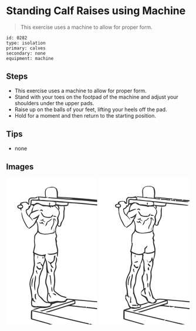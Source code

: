 # Standing Calf Raises using Machine
> This exercise uses a machine to allow for proper form.

``` 
id: 0282 
type: isolation 
primary: calves 
secondary: none 
equipment: machine 
``` 

## Steps

 - This exercise uses a machine to allow for proper form.
 - Stand with your toes on the footpad of the machine and adjust your shoulders under the upper pads.
 - Raise up on the balls of your feet, lifting your heels off the pad.
 - Hold for a moment and then return to the starting position.

## Tips

 - none

## Images

<svg width="248" height="400" viewBox="0 0 186 300" xmlns="http://www.w3.org/2000/svg">
  <g fill="#FFF">
    <path d="M0 0h186v45.34c-26.75-2.92-53.62-4.3-80.45-6.19.46-5.51.78-11.57-2.26-16.46-3.06-3.32-8.04-4.19-12.34-3.43-3.66.53-7.87 1.38-10.16 4.57-2.71 4.95-1.16 10.67-.83 15.98-4.69-.29-9.39-.59-14.08-.91-2.15-.22-4.05 1-5.96 1.79-4.27.59-9.71-1.42-12.96 2.26-2.83 2.56-1.02 6.73-1.3 9.97-1-1.06-1.98-2.11-2.96-3.18-4.66 0-9.46.01-13.76 2.06-.09 1.07-.19 2.13-.29 3.2-2.31.82-6.77 1.62-5.68 5.04.28 2.93 3.18 3.41 5.53 3.82.79 1.52 1.61 3.03 2.47 4.52.08-1.57.15-3.13.2-4.7 1.62-1.05 4.26-2.07 3.47-4.54-.01-2.67-2.68-3.88-4.38-5.46 3.29-1.5 6.94-3.2 10.64-2.32 1.94 1.35 3.55 3.11 5.31 4.67.99-2.94 1.17-6.04 1.2-9.12-.19-2 1.66-3.64 3.41-4.16 3.91-.35 7.89-.01 11.75-.91.74-1.04 1.55-2.02 2.45-2.92.4 1.92.86 3.82 1.33 5.73-2.83.39-5.68.62-8.52.31-2.55-.13-5.53-.61-7.57 1.32-.57 3.81-.49 7.7-1.26 11.49l-2.63.24c-.37 1.58-.64 3.2-1.23 4.72-1.59 1.18-3.47 1.93-4.99 3.21-.06 4.69 1.4 9.74 5.2 12.77 2.95 2.45 5.66 5.21 7.85 8.39.38.1 1.16.31 1.54.41-2.06-2.97-4.19-5.91-6.66-8.57.97-1.91 1.42-4.35 3.26-5.65 5.15-2.8 10.68-4.74 16.11-6.9-4.88-.67-9.54 1.29-13.79 3.45.22-3.75 1.49-7.29 2.65-10.83-3.05 2.82-4.37 6.77-4.57 10.84-2.28 2.37-4.11 5.14-4.95 8.36-2.96-2.93-4.96-6.83-4.98-11.05 1.61-1.18 3.62-1.79 5.05-3.19 1.91-2.54 3.32-5.41 4.81-8.2 1.93.49 3.22 1.86 4.01 3.66 2.4-3.22 6.05-6.03 10.32-5.16 3.39 1.43 6.58 3.33 10.1 4.46 5.39.14 11.63-.62 15.86 3.46-.21-.92-.64-2.74-.86-3.65 1.31.65 2.61 1.31 3.91 1.99.31-.35.95-1.03 1.26-1.38.8-.09 2.4-.27 3.2-.37 2.95 3.27 6.97 6.01 8.25 10.43 1.2 4.7-1.79 8.92-3.68 12.99.55 3.62 1.46 7.37.46 11-.69 2.99-2.69 5.42-3.66 8.3-.58 3.54.09 7.43-2.24 10.49-.24-3.16-.22-6.34-.4-9.51-.4 3.05-.52 6.12-.67 9.19-9.17 2.57-19.66 5.35-28.56.38-3.35-1.74-2.93-5.86-3.09-9.04.1-5.11-1.58-10-3.62-14.6 3.2-3.95 4.55-8.88 5.92-13.67-4.03 4.28-8.98 7.83-14.81 9.14 3.93 1.79 7.81-.17 10.92-2.61-2.04 3.62-4.44 7.02-6.15 10.81-2.23 5.12-7.54 7.66-11.59 11.1-2.15-1.88-4-4.11-5.13-6.76-1.9-4.34-4.76-8.2-6.3-12.7-1.63-4.53-2.52-9.27-3.73-13.92-.99 10.64 4.78 20.17 9.63 29.17 1.43 2.64 4.08 4.21 6.68 5.51 5.35-3.78 11.03-7.66 13.77-13.87 2.87 5.85 3.18 12.59 1.99 18.92-.48 2.48-2.23 4.32-3.94 6.04-2.27 2.21-2.04 5.61-2.24 8.51-.05 2.99-.69 6.01-.15 8.99.34 2.41 1.05 4.9.31 7.31-1.1 4.29-1.65 8.7-2.92 12.94.33.35.98 1.05 1.31 1.4-.07 2.68.14 5.35.56 8-1.15 6.32 1.4 12.81-.54 19.04-1.43 5.08-.34 10.59-2.6 15.49-3.45 7.89-6.62 16.52-5.02 25.27 1.57 7.43 2.69 14.95 3.39 22.51.33 5.79-2.17 12.05.73 17.49 4.31 4.44 11.28 2.13 16.72 1.84-5.29 1.72-10.69 3.15-15.78 5.4 4.66.35 9.11-1.13 13.44-2.64 4.4-1.71 9.13-.31 13.67-.97 2.97-.47 5.98-.95 8.78-2.11 2.45-.9 3.43-3.56 4.78-5.56 4.64-1.19 9.07-3.75 13.99-3.33 4.38.41 8.77.04 13.06-.85 1.56-1.73 2.93-3.75 4.95-4.96 3.78-.26 7.51.62 11.19 1.32-20.84 6.83-41.82 13.24-62.66 20.05-2.04.69-4.17.96-6.31 1.01 1.62.45 3.23.96 4.83 1.49 22.23-7.08 44.45-14.24 66.73-21.16-.05 1.02-.14 3.07-.19 4.1-20 5.92-39.71 12.79-59.74 18.63 3.04.25 6.16.5 9.07-.61 11.06-3.56 22.15-6.99 33.22-10.54 2.83-.94 5.83-1.55 8.83-1.17 10.82 1.19 21.62 2.48 32.46 3.46-.03-.58-.11-1.76-.14-2.35-4.43.31-8.81-.56-13.2-.93-5.65-.66-11.35-.94-16.91-2.19 2.75-1.12 5.67-1.76 8.42-2.87.03-2.35-.24-4.7-.32-7.04 14.92 1.21 29.84 2.59 44.76 3.88v12.19c-6.92-1.1-13.92-1.53-20.87-2.34-.63.61-1.26 1.22-1.88 1.84 7.6.62 15.21 1.36 22.75 2.52V300h-12.1l2.39-.56c-1.82-.43-3.65-.78-5.48-1.12l-.76 1.68H94.94c-13.67-4.8-27.86-8.02-41.74-12.18-.1-5.1-.01-10.21.08-15.32 17.48 4.24 35 8.3 52.52 12.4l-.61.03c21.59 4.68 42.98 10.28 64.57 14.95-.25-.6-.74-1.78-.98-2.38-1.91-.27-3.8-.63-5.68-1.04-33.98-8.06-67.99-15.98-101.96-24.05-3.05-.71-6.08-1.68-9.23-1.73-1.5 1.74-1.17 4.16-1.31 6.29.04 3.65-.33 7.33.13 10.96.13 1.61 2.21 1.57 3.31 2.18 11.48 3.3 23.08 6.22 34.49 9.76l-1.7.13H0V0m68.26 67.88c.95-.16 2.83-.47 3.77-.62.99.58 1.98 1.15 2.99 1.71.28-2.14-1.86-4.14-3.98-3.59-1.12.58-1.88 1.65-2.78 2.5m2.72 2.29c.29 3.78 2.66 6.96 4.99 9.78 5.05 2.27 11.04 3.15 16.37 1.35 2.51-.77 3.28-3.41 3.73-5.69-1.94.92-3.24 2.62-4.41 4.36-3.89.31-7.92.88-11.71-.43-4.89-.83-5.21-6.89-8.97-9.37m25.72 7.62l-.4 1.97c2.27.22 4.55.44 6.84.5-1.44-2.14-4.21-1.95-6.44-2.47m-.55 7.08c1.89 5.45-.11 11.53-3.34 16.05-1.52 1.91-.74 4.55-.82 6.78 1.36-1.54 1.38-3.62 2.01-5.47 3.16-5.48 5.85-12.18 3.44-18.46 1.99 2.12 3.16 5.11 5.93 6.4-.7-.91-1.43-1.8-2.2-2.65-.11-.56-.35-1.67-.47-2.22l-2.79-2.16c-.59.58-1.18 1.15-1.76 1.73m-26.01 1.67c-.02.32-.06.98-.09 1.3 1.44-.05 2.87-.1 4.3-.14 1.6 1.77 3.81 2.73 6.03 3.45-1.43-1.49-3.18-2.6-4.91-3.7.34-1.23.68-2.45 1.02-3.67-1.74 1.7-3.8 3.03-6.35 2.76m18.43 1.19c-1.6.89-3.58 1.29-4.84 2.66-1.59 2.97-2.75 6.15-4.25 9.16 3.4-1.59 4.64-5.16 5.12-8.62 4.05-1.06 6.86-4.11 9.5-7.16-2.29.61-4.23 1.99-5.53 3.96m-15.06 2.04c-.64.97-1.29 1.93-1.95 2.89-1.31-.53-2.63-1.05-3.95-1.54 1.09 2.46 3.12 3.57 5.75 2.5 1.59.78 3.18 1.56 4.79 2.29-1.71-1.92-3.42-3.86-4.64-6.14z"/>
    <path d="M82.59 23.53c2.33-3.31 6.86-2.89 10.42-3.17 3.3-.3 7.43.38 8.95 3.73 1.89 5.55 1.71 11.54 1.42 17.32-5.39-.21-10.77-.56-16.14-1.01-.7.54-1.39 1.08-2.09 1.62 5.69-.22 11.27.92 16.93 1.11 14.66 1.23 29.33 2.21 44.01 3.22 13.35.54 26.6 2.4 39.91 3.56v4.91c-16.35-1.13-32.59-3.6-48.97-4.22-17.18-1.22-34.33-3.05-51.54-3.83-5.62-.78-11.29-1.24-16.97-1.26-.46-1.66-.95-3.31-1.51-4.94 6.32-.11 13.26 2.63 19.14-.54-1.17-.02-3.52-.05-4.69-.07-.04-5.45-2.12-11.51 1.13-16.43z"/>
    <path d="M103.73 41.46c4.73-.72 9.52-.08 14.27.1 6.47.67 13.02.78 19.4 2.16-11.25-.26-22.43-1.92-33.67-2.26zM52.37 46.9c3.93-.41 7.85.42 11.78.3 6.33-.31 12.53 1.45 18.85 1.1 6.05.55 12.37.15 18.09 2.54-.09 1.3-.26 2.59-.52 3.87-2.78 2.84-7.01 2.14-10.6 2.17-.49-.69-.98-1.38-1.48-2.07l1.49-.3c-.21-.91-.61-2.74-.82-3.65-1.33.9-1.48 2.38-1.16 3.85-.23.76-.48 1.51-.74 2.26-6.36-1.21-13.37-.5-19.03-4.14-2.75-1.59-6.72-1.96-9.16.35-2.15 1.67-5.08.82-7.58 1.07.22-2.46.54-4.91.88-7.35zM102.29 49.85c7.84 1.32 15.8 1.05 23.7 1.64-.24 1.41-.51 2.82-.8 4.23-5.95.59-12.18 1.24-18-.54-1.59-.37-3.23-.45-4.86-.58-.01-1.58-.02-3.17-.04-4.75z"/>
    <path d="M127.66 51.88c19.48 1.31 38.95 2.82 58.34 5.08v195.68c-20.99-2.17-42.07-3.64-63.09-5.58-.66 1.23-1 2.88-2.39 3.58-4.33 2.9-9.73 1.64-14.55 1.28-5.6-.7-10.88 2.38-16.46 1.93-2.51-.1-4.39-2.44-4.28-4.88-.74-5.73 1.75-11.25 1.1-16.98-.05-5.56-2.17-10.75-3.95-15.92-1.29-7.52 2.87-14.62 2.47-22.15 1.27.82 2.54 1.65 3.84 2.45-1.46-3-3.3-5.94-3.63-9.32-.77-6.52-.78-13.27-3.49-19.37-.63-1.64-1.29-3.27-1.97-4.89.54-2.17 1.13-4.33 1.74-6.47-2.74.67-5.46 1.67-8.32 1.68-4.17.08-8.01-1.77-11.8-3.25-1.45-.73-3.22-1.24-4.14-2.67.3-5.83 3.86-11.5 1.96-17.34-1.07-4.67-.22-9.53.28-14.22.34-3.89 4.56-5.61 5.49-9.29 1.69 1.77 3.69 3.33 6.18 3.72 8.72 2.58 17.82.54 26.5-1.11.73-.7 2.18-2.11 2.9-2.82.38 2.84.52 5.75 1.86 8.35-.68 2.13-1.77 4.17-2.05 6.4.36 2.25.97 4.46 1.04 6.75.24 6.6 3.36 12.78 2.91 19.45-5.99 3.61-13.07 3.71-19.85 3.51 1.46.87 2.87 2.12 4.67 2.11 5.1.09 10.36-.71 14.92-3.11-.2 2.67-.25 5.49 1.15 7.88.93-4.98 1.48-10.08 1.17-15.15-.81-4.58-2.07-9.07-2.99-13.63 1.4-2.76.01-5.65-.64-8.38.7-2.84 2.59-5.96.83-8.79-3.03-5.89-1.8-13.25 1.37-18.83.62.68 1.85 2.03 2.47 2.7 1.46-.25 3.05-.1 4.39-.81 1.3-1.99 1.31-4.51 2.24-6.67 1.63-3.93 4.33-7.48 4.94-11.79.71-5.29-.34-10.72 1.02-15.95.73-2.24-.23-4.45-.8-6.6 2.56-.41 5.6.04 7.72-1.71.51-1.58.63-3.25.9-4.87m-29.67 108c-.76 3.18-.01 6.69-1.55 9.67-1.28 2.46-4.14 3.13-6.5 4.1-1.6-1.31-3.19-2.65-4.95-3.75 1.1 3.56 5.43 5 6.04 8.73.32 3.05 2.49 6.03 5.84 5.96-1.45-2.67-3.41-5-5.14-7.49l.48-1.24c3.49-2.65 7.94-5.79 7.15-10.82.79-1.87 1.31-3.84 1.59-5.85-.74.18-2.22.52-2.96.69m3.75 2.04c.52 3.69.46 7.51-.73 11.08-1.62 3.92 1.01 8.15-.63 12.05-1.04 2.97-2.63 5.75-3.19 8.88-.76 3.7.87 7.32.76 11.04-.07 5.65.45 11.4-.91 16.94-.69 3.7-1.32 8.5 1.85 11.27 4.82 4.19 9.79 8.59 16.01 10.5 2.27.55 4.52 1.18 6.71 2.02.62-.37 1.85-1.1 2.46-1.47-2.61-.82-5.29-1.44-7.94-2.13-5.93-1.84-10.62-6.1-15.45-9.8-2.59-1.79-2.44-5.51-1.81-8.26 1.58-7.59 2.02-15.47.74-23.15-.32-2.59-1.05-5.3-.24-7.86 1.17-3.35 2.98-6.48 3.62-10 .09-2.91-1.6-5.84-.49-8.73 1.34-3.97 3.12-9.25-.76-12.38m-9.84 30.59c.76-.1 1.52-.22 2.28-.35-.53-2.25-1.08-4.49-1.7-6.71-2.06 1.98-1.25 4.63-.58 7.06m-3.31 6.82c1.83 6.91 1.78 14.09 3.21 21.05 1.66-6.98-.4-14-1.25-20.93l-1.96-.12m4.18 22.5c.14 3.81-1.38 8.85 1.93 11.67-.05-3.94-.11-8.07-1.93-11.67m-6.3 13.71c.45 4.07 2.63 7.59 5.4 10.5.13-2.8-1.69-4.96-3.33-7.02 0-1.23-.01-2.46-.01-3.69-.52.05-1.55.15-2.06.21m8.51.86c2.31 1.78 4.65 3.87 7.77 3.85-1.33-3.04-4.69-4.14-7.77-3.85zM24.78 58.19c2.83-1.18 7.94-2.52 8.47 1.84-.49.3-1.48.89-1.97 1.19-1.75.13-3.48.4-5.23.4-.62-1.05-1.05-2.2-1.27-3.43zM100.37 57.73c1.67-.36 3.64-.65 4.97.69 1.5 1.83 1.26 4.52 1.97 6.66-2.39-2.37-4.78-4.76-6.94-7.35z"/>
    <path d="M107.73 57.77c3.29.59 6.64.75 9.98.53.85 3.58.2 7.15-.66 10.66.09 5.33.35 10.79-1.2 15.97-.91 2.77-2.88 5-4.24 7.54-.8 1.79-.86 3.8-1.38 5.68-1.47 1.22-2.92-.6-4.34-.99 1.95-4.57 2.32-9.57.56-14.27.71-3.39 2.62-6.44 3.21-9.87.22-2.49-.94-4.76-1.88-6.97 2.18-2.33.66-5.65-.05-8.28zM58.58 156.06c5.9 2.88 12.35 4.86 18.99 4.11.39 2.27 1.12 4.49 1.37 6.79-.86 4.25-3.12 8.03-4.23 12.21-1.29-1.95-2.84-3.76-4.97-4.8.9 2.62 2.27 5.07 4.24 7.05.77 4.73-2.84 8.32-4.01 12.62-.69 2.47-1.65 4.86-2.42 7.32-1.46 5.45.07 11.2-1.32 16.67-1.08 4.91-3.77 9.65-2.9 14.83.2 4.11 2.11 7.94 4.89 10.92 3.39 3.6 6.65 7.36 10.55 10.43 3.26 2.67 7.83 1.24 11.55 2.72.11 1.3.23 2.61.36 3.92-9.32 5.08-19.81.47-29.67 1.95-2.55-.45-5.51-.52-7.55-2.26-1.03-3.16-.35-6.53-.3-9.77 2.15 1.48 4.29 3.02 6.68 4.1-.59-1.88-1.91-3.29-3.5-4.39-.4-1.86-.04-4.52-2.78-4.41-.29-6.44-.67-12.92-2.21-19.2-.81-3.84-2.11-7.72-1.53-11.7.35-6.27 2.89-12.08 5.48-17.7 2.21-4.88 1.26-10.41 2.93-15.43 1.64-6.04-.37-12.22-.37-18.31.34-2.55.59-5.1.72-7.67m5.89 3.37c-.53 1.94-.57 3.96-.07 5.91.79-1.91 1.15-4.04.07-5.91m11.03 2.75c-1.33.23-1.82 2.84-.25 3.06 1.4-.16 1.84-2.88.25-3.06m-13.08 13.51c2.89.1 5.73-.5 8.33-1.76-.26-.35-.77-1.05-1.02-1.4-2.47.95-5.28 1.34-7.31 3.16m-.01 4.11c-1.21 3.69 1.96 7.24 5.44 8.01 2.03 1.09 3.72-1.41 4.22-3.03-1.95.07-4.07.95-5.94-.01-1.21-1.68-2.14-3.58-3.72-4.97m-1.55 11.04c.49 2.46 1.78 4.83 3.99 6.14-.52-1.17-1.08-2.33-1.64-3.47-.17-1.38-.23-2.78-.6-4.12-.93.02-1.51.51-1.75 1.45m-2.54 19.01c-1.76 6.56-1.62 13.5.38 19.99.17-.01.51-.02.67-.03.34-6.54-1.04-13.23.93-19.63 1.02-3.49.83-7.17.11-10.7-2.17 3.02-.96 6.99-2.09 10.37m-5.75 12.87h.89c-.82-6.57 1.48-12.8 2.15-19.23-3.75 5.61-4.66 12.73-3.04 19.23m5.76 17.34c.1 3.26-.24 7.42 3.23 9.16-.63-4.07-1.83-8.24-.1-12.21-1.45.47-3.21 1.23-3.13 3.05z"/>
    <path d="M75.89 184.1c.21-5.4 3.22-10.04 4.68-15.11.96 4.98 1.82 10.01 1.36 15.1-.51 4.35 1.43 8.55.81 12.9-.71 7.04-4.63 14.1-2.02 21.19 2.87 6.88 4.67 14.45 3.09 21.89-.53 4.72-2.05 10.53 1.95 14.2-5.66.15-9.25-4.56-12.3-8.61-2.59-2.03-5.39-3.97-7.03-6.92-1.13-4.5-1.94-9.34-.15-13.79 2.45-6.36 2.41-13.22 2.72-19.93-.08-3.22 1.77-5.98 2.58-9 .99-4.14 3.94-7.6 4.31-11.92z"/>
  </g>
  <g fill="#333">
    <path d="M90.95 19.26c4.3-.76 9.28.11 12.34 3.43 3.04 4.89 2.72 10.95 2.26 16.46 26.83 1.89 53.7 3.27 80.45 6.19v4.57c-13.31-1.16-26.56-3.02-39.91-3.56-14.68-1.01-29.35-1.99-44.01-3.22-5.66-.19-11.24-1.33-16.93-1.11.7-.54 1.39-1.08 2.09-1.62 5.37.45 10.75.8 16.14 1.01.29-5.78.47-11.77-1.42-17.32-1.52-3.35-5.65-4.03-8.95-3.73-3.56.28-8.09-.14-10.42 3.17-3.25 4.92-1.17 10.98-1.13 16.43 1.17.02 3.52.05 4.69.07-5.88 3.17-12.82.43-19.14.54.56 1.63 1.05 3.28 1.51 4.94 5.68.02 11.35.48 16.97 1.26 17.21.78 34.36 2.61 51.54 3.83 16.38.62 32.62 3.09 48.97 4.22v2.14c-19.39-2.26-38.86-3.77-58.34-5.08-.27 1.62-.39 3.29-.9 4.87-2.12 1.75-5.16 1.3-7.72 1.71.57 2.15 1.53 4.36.8 6.6-1.36 5.23-.31 10.66-1.02 15.95-.61 4.31-3.31 7.86-4.94 11.79-.93 2.16-.94 4.68-2.24 6.67-1.34.71-2.93.56-4.39.81-.62-.67-1.85-2.02-2.47-2.7-3.17 5.58-4.4 12.94-1.37 18.83 1.76 2.83-.13 5.95-.83 8.79.65 2.73 2.04 5.62.64 8.38.92 4.56 2.18 9.05 2.99 13.63.31 5.07-.24 10.17-1.17 15.15-1.4-2.39-1.35-5.21-1.15-7.88-4.56 2.4-9.82 3.2-14.92 3.11-1.8.01-3.21-1.24-4.67-2.11 6.78.2 13.86.1 19.85-3.51.45-6.67-2.67-12.85-2.91-19.45-.07-2.29-.68-4.5-1.04-6.75.28-2.23 1.37-4.27 2.05-6.4-1.34-2.6-1.48-5.51-1.86-8.35-.72.71-2.17 2.12-2.9 2.82-8.68 1.65-17.78 3.69-26.5 1.11-2.49-.39-4.49-1.95-6.18-3.72-.93 3.68-5.15 5.4-5.49 9.29-.5 4.69-1.35 9.55-.28 14.22 1.9 5.84-1.66 11.51-1.96 17.34.92 1.43 2.69 1.94 4.14 2.67 3.79 1.48 7.63 3.33 11.8 3.25 2.86-.01 5.58-1.01 8.32-1.68-.61 2.14-1.2 4.3-1.74 6.47.68 1.62 1.34 3.25 1.97 4.89 2.71 6.1 2.72 12.85 3.49 19.37.33 3.38 2.17 6.32 3.63 9.32-1.3-.8-2.57-1.63-3.84-2.45.4 7.53-3.76 14.63-2.47 22.15 1.78 5.17 3.9 10.36 3.95 15.92.65 5.73-1.84 11.25-1.1 16.98-.11 2.44 1.77 4.78 4.28 4.88 5.58.45 10.86-2.63 16.46-1.93 4.82.36 10.22 1.62 14.55-1.28 1.39-.7 1.73-2.35 2.39-3.58 21.02 1.94 42.1 3.41 63.09 5.58v1.78c-14.92-1.29-29.84-2.67-44.76-3.88.08 2.34.35 4.69.32 7.04-2.75 1.11-5.67 1.75-8.42 2.87 5.56 1.25 11.26 1.53 16.91 2.19 4.39.37 8.77 1.24 13.2.93.03.59.11 1.77.14 2.35-10.84-.98-21.64-2.27-32.46-3.46-3-.38-6 .23-8.83 1.17-11.07 3.55-22.16 6.98-33.22 10.54-2.91 1.11-6.03.86-9.07.61 20.03-5.84 39.74-12.71 59.74-18.63.05-1.03.14-3.08.19-4.1-22.28 6.92-44.5 14.08-66.73 21.16-1.6-.53-3.21-1.04-4.83-1.49 2.14-.05 4.27-.32 6.31-1.01 20.84-6.81 41.82-13.22 62.66-20.05-3.68-.7-7.41-1.58-11.19-1.32-2.02 1.21-3.39 3.23-4.95 4.96-4.29.89-8.68 1.26-13.06.85-4.92-.42-9.35 2.14-13.99 3.33-1.35 2-2.33 4.66-4.78 5.56-2.8 1.16-5.81 1.64-8.78 2.11-4.54.66-9.27-.74-13.67.97-4.33 1.51-8.78 2.99-13.44 2.64 5.09-2.25 10.49-3.68 15.78-5.4-5.44.29-12.41 2.6-16.72-1.84-2.9-5.44-.4-11.7-.73-17.49-.7-7.56-1.82-15.08-3.39-22.51-1.6-8.75 1.57-17.38 5.02-25.27 2.26-4.9 1.17-10.41 2.6-15.49 1.94-6.23-.61-12.72.54-19.04-.42-2.65-.63-5.32-.56-8-.33-.35-.98-1.05-1.31-1.4 1.27-4.24 1.82-8.65 2.92-12.94.74-2.41.03-4.9-.31-7.31-.54-2.98.1-6 .15-8.99.2-2.9-.03-6.3 2.24-8.51 1.71-1.72 3.46-3.56 3.94-6.04 1.19-6.33.88-13.07-1.99-18.92-2.74 6.21-8.42 10.09-13.77 13.87-2.6-1.3-5.25-2.87-6.68-5.51-4.85-9-10.62-18.53-9.63-29.17 1.21 4.65 2.1 9.39 3.73 13.92 1.54 4.5 4.4 8.36 6.3 12.7 1.13 2.65 2.98 4.88 5.13 6.76 4.05-3.44 9.36-5.98 11.59-11.1 1.71-3.79 4.11-7.19 6.15-10.81-3.11 2.44-6.99 4.4-10.92 2.61 5.83-1.31 10.78-4.86 14.81-9.14-1.37 4.79-2.72 9.72-5.92 13.67 2.04 4.6 3.72 9.49 3.62 14.6.16 3.18-.26 7.3 3.09 9.04 8.9 4.97 19.39 2.19 28.56-.38.15-3.07.27-6.14.67-9.19.18 3.17.16 6.35.4 9.51 2.33-3.06 1.66-6.95 2.24-10.49.97-2.88 2.97-5.31 3.66-8.3 1-3.63.09-7.38-.46-11 1.89-4.07 4.88-8.29 3.68-12.99-1.28-4.42-5.3-7.16-8.25-10.43-.8.1-2.4.28-3.2.37-.31.35-.95 1.03-1.26 1.38-1.3-.68-2.6-1.34-3.91-1.99.22.91.65 2.73.86 3.65-4.23-4.08-10.47-3.32-15.86-3.46-3.52-1.13-6.71-3.03-10.1-4.46-4.27-.87-7.92 1.94-10.32 5.16-.79-1.8-2.08-3.17-4.01-3.66-1.49 2.79-2.9 5.66-4.81 8.2-1.43 1.4-3.44 2.01-5.05 3.19.02 4.22 2.02 8.12 4.98 11.05.84-3.22 2.67-5.99 4.95-8.36.2-4.07 1.52-8.02 4.57-10.84-1.16 3.54-2.43 7.08-2.65 10.83 4.25-2.16 8.91-4.12 13.79-3.45-5.43 2.16-10.96 4.1-16.11 6.9-1.84 1.3-2.29 3.74-3.26 5.65 2.47 2.66 4.6 5.6 6.66 8.57-.38-.1-1.16-.31-1.54-.41-2.19-3.18-4.9-5.94-7.85-8.39-3.8-3.03-5.26-8.08-5.2-12.77 1.52-1.28 3.4-2.03 4.99-3.21.59-1.52.86-3.14 1.23-4.72l2.63-.24c.77-3.79.69-7.68 1.26-11.49 2.04-1.93 5.02-1.45 7.57-1.32 2.84.31 5.69.08 8.52-.31-.47-1.91-.93-3.81-1.33-5.73-.9.9-1.71 1.88-2.45 2.92-3.86.9-7.84.56-11.75.91-1.75.52-3.6 2.16-3.41 4.16-.03 3.08-.21 6.18-1.2 9.12-1.76-1.56-3.37-3.32-5.31-4.67-3.7-.88-7.35.82-10.64 2.32 1.7 1.58 4.37 2.79 4.38 5.46.79 2.47-1.85 3.49-3.47 4.54-.05 1.57-.12 3.13-.2 4.7-.86-1.49-1.68-3-2.47-4.52-2.35-.41-5.25-.89-5.53-3.82-1.09-3.42 3.37-4.22 5.68-5.04.1-1.07.2-2.13.29-3.2 4.3-2.05 9.1-2.06 13.76-2.06.98 1.07 1.96 2.12 2.96 3.18.28-3.24-1.53-7.41 1.3-9.97 3.25-3.68 8.69-1.67 12.96-2.26 1.91-.79 3.81-2.01 5.96-1.79 4.69.32 9.39.62 14.08.91-.33-5.31-1.88-11.03.83-15.98 2.29-3.19 6.5-4.04 10.16-4.57m12.78 22.2c11.24.34 22.42 2 33.67 2.26-6.38-1.38-12.93-1.49-19.4-2.16-4.75-.18-9.54-.82-14.27-.1M52.37 46.9c-.34 2.44-.66 4.89-.88 7.35 2.5-.25 5.43.6 7.58-1.07 2.44-2.31 6.41-1.94 9.16-.35 5.66 3.64 12.67 2.93 19.03 4.14.26-.75.51-1.5.74-2.26-.32-1.47-.17-2.95 1.16-3.85.21.91.61 2.74.82 3.65l-1.49.3c.5.69.99 1.38 1.48 2.07 3.59-.03 7.82.67 10.6-2.17.26-1.28.43-2.57.52-3.87-5.72-2.39-12.04-1.99-18.09-2.54-6.32.35-12.52-1.41-18.85-1.1-3.93.12-7.85-.71-11.78-.3m49.92 2.95c.02 1.58.03 3.17.04 4.75 1.63.13 3.27.21 4.86.58 5.82 1.78 12.05 1.13 18 .54.29-1.41.56-2.82.8-4.23-7.9-.59-15.86-.32-23.7-1.64m-77.51 8.34c.22 1.23.65 2.38 1.27 3.43 1.75 0 3.48-.27 5.23-.4.49-.3 1.48-.89 1.97-1.19-.53-4.36-5.64-3.02-8.47-1.84m75.59-.46c2.16 2.59 4.55 4.98 6.94 7.35-.71-2.14-.47-4.83-1.97-6.66-1.33-1.34-3.3-1.05-4.97-.69m7.36.04c.71 2.63 2.23 5.95.05 8.28.94 2.21 2.1 4.48 1.88 6.97-.59 3.43-2.5 6.48-3.21 9.87 1.76 4.7 1.39 9.7-.56 14.27 1.42.39 2.87 2.21 4.34.99.52-1.88.58-3.89 1.38-5.68 1.36-2.54 3.33-4.77 4.24-7.54 1.55-5.18 1.29-10.64 1.2-15.97.86-3.51 1.51-7.08.66-10.66-3.34.22-6.69.06-9.98-.53m-49.15 98.29c-.13 2.57-.38 5.12-.72 7.67 0 6.09 2.01 12.27.37 18.31-1.67 5.02-.72 10.55-2.93 15.43-2.59 5.62-5.13 11.43-5.48 17.7-.58 3.98.72 7.86 1.53 11.7 1.54 6.28 1.92 12.76 2.21 19.2 2.74-.11 2.38 2.55 2.78 4.41 1.59 1.1 2.91 2.51 3.5 4.39-2.39-1.08-4.53-2.62-6.68-4.1-.05 3.24-.73 6.61.3 9.77 2.04 1.74 5 1.81 7.55 2.26 9.86-1.48 20.35 3.13 29.67-1.95-.13-1.31-.25-2.62-.36-3.92-3.72-1.48-8.29-.05-11.55-2.72-3.9-3.07-7.16-6.83-10.55-10.43-2.78-2.98-4.69-6.81-4.89-10.92-.87-5.18 1.82-9.92 2.9-14.83 1.39-5.47-.14-11.22 1.32-16.67.77-2.46 1.73-4.85 2.42-7.32 1.17-4.3 4.78-7.89 4.01-12.62-1.97-1.98-3.34-4.43-4.24-7.05 2.13 1.04 3.68 2.85 4.97 4.8 1.11-4.18 3.37-7.96 4.23-12.21-.25-2.3-.98-4.52-1.37-6.79-6.64.75-13.09-1.23-18.99-4.11m17.31 28.04c-.37 4.32-3.32 7.78-4.31 11.92-.81 3.02-2.66 5.78-2.58 9-.31 6.71-.27 13.57-2.72 19.93-1.79 4.45-.98 9.29.15 13.79 1.64 2.95 4.44 4.89 7.03 6.92 3.05 4.05 6.64 8.76 12.3 8.61-4-3.67-2.48-9.48-1.95-14.2 1.58-7.44-.22-15.01-3.09-21.89-2.61-7.09 1.31-14.15 2.02-21.19.62-4.35-1.32-8.55-.81-12.9.46-5.09-.4-10.12-1.36-15.1-1.46 5.07-4.47 9.71-4.68 15.11z"/>
    <path d="M68.26 67.88c.9-.85 1.66-1.92 2.78-2.5 2.12-.55 4.26 1.45 3.98 3.59-1.01-.56-2-1.13-2.99-1.71-.94.15-2.82.46-3.77.62zM70.98 70.17c3.76 2.48 4.08 8.54 8.97 9.37 3.79 1.31 7.82.74 11.71.43 1.17-1.74 2.47-3.44 4.41-4.36-.45 2.28-1.22 4.92-3.73 5.69-5.33 1.8-11.32.92-16.37-1.35-2.33-2.82-4.7-6-4.99-9.78zM96.7 77.79c2.23.52 5 .33 6.44 2.47-2.29-.06-4.57-.28-6.84-.5l.4-1.97zM96.15 84.87c.58-.58 1.17-1.15 1.76-1.73l2.79 2.16c.12.55.36 1.66.47 2.22.77.85 1.5 1.74 2.2 2.65-2.77-1.29-3.94-4.28-5.93-6.4 2.41 6.28-.28 12.98-3.44 18.46-.63 1.85-.65 3.93-2.01 5.47.08-2.23-.7-4.87.82-6.78 3.23-4.52 5.23-10.6 3.34-16.05zM70.14 86.54c2.55.27 4.61-1.06 6.35-2.76-.34 1.22-.68 2.44-1.02 3.67 1.73 1.1 3.48 2.21 4.91 3.7-2.22-.72-4.43-1.68-6.03-3.45-1.43.04-2.86.09-4.3.14.03-.32.07-.98.09-1.3zM88.57 87.73c1.3-1.97 3.24-3.35 5.53-3.96-2.64 3.05-5.45 6.1-9.5 7.16-.48 3.46-1.72 7.03-5.12 8.62 1.5-3.01 2.66-6.19 4.25-9.16 1.26-1.37 3.24-1.77 4.84-2.66zM73.51 89.77c1.22 2.28 2.93 4.22 4.64 6.14-1.61-.73-3.2-1.51-4.79-2.29-2.63 1.07-4.66-.04-5.75-2.5 1.32.49 2.64 1.01 3.95 1.54.66-.96 1.31-1.92 1.95-2.89zM64.47 159.43c1.08 1.87.72 4-.07 5.91-.5-1.95-.46-3.97.07-5.91zM97.99 159.88c.74-.17 2.22-.51 2.96-.69-.28 2.01-.8 3.98-1.59 5.85.79 5.03-3.66 8.17-7.15 10.82l-.48 1.24c1.73 2.49 3.69 4.82 5.14 7.49-3.35.07-5.52-2.91-5.84-5.96-.61-3.73-4.94-5.17-6.04-8.73 1.76 1.1 3.35 2.44 4.95 3.75 2.36-.97 5.22-1.64 6.5-4.1 1.54-2.98.79-6.49 1.55-9.67zM75.5 162.18c1.59.18 1.15 2.9-.25 3.06-1.57-.22-1.08-2.83.25-3.06zM101.74 161.92c3.88 3.13 2.1 8.41.76 12.38-1.11 2.89.58 5.82.49 8.73-.64 3.52-2.45 6.65-3.62 10-.81 2.56-.08 5.27.24 7.86 1.28 7.68.84 15.56-.74 23.15-.63 2.75-.78 6.47 1.81 8.26 4.83 3.7 9.52 7.96 15.45 9.8 2.65.69 5.33 1.31 7.94 2.13-.61.37-1.84 1.1-2.46 1.47-2.19-.84-4.44-1.47-6.71-2.02-6.22-1.91-11.19-6.31-16.01-10.5-3.17-2.77-2.54-7.57-1.85-11.27 1.36-5.54.84-11.29.91-16.94.11-3.72-1.52-7.34-.76-11.04.56-3.13 2.15-5.91 3.19-8.88 1.64-3.9-.99-8.13.63-12.05 1.19-3.57 1.25-7.39.73-11.08zM62.42 175.69c2.03-1.82 4.84-2.21 7.31-3.16.25.35.76 1.05 1.02 1.4-2.6 1.26-5.44 1.86-8.33 1.76zM62.41 179.8c1.58 1.39 2.51 3.29 3.72 4.97 1.87.96 3.99.08 5.94.01-.5 1.62-2.19 4.12-4.22 3.03-3.48-.77-6.65-4.32-5.44-8.01zM91.9 192.51c-.67-2.43-1.48-5.08.58-7.06.62 2.22 1.17 4.46 1.7 6.71-.76.13-1.52.25-2.28.35zM60.86 190.84c.24-.94.82-1.43 1.75-1.45.37 1.34.43 2.74.6 4.12.56 1.14 1.12 2.3 1.64 3.47-2.21-1.31-3.5-3.68-3.99-6.14zM88.59 199.33l1.96.12c.85 6.93 2.91 13.95 1.25 20.93-1.43-6.96-1.38-14.14-3.21-21.05zM58.32 209.85c1.13-3.38-.08-7.35 2.09-10.37.72 3.53.91 7.21-.11 10.7-1.97 6.4-.59 13.09-.93 19.63-.16.01-.5.02-.67.03-2-6.49-2.14-13.43-.38-19.99zM52.57 222.72c-1.62-6.5-.71-13.62 3.04-19.23-.67 6.43-2.97 12.66-2.15 19.23h-.89zM92.77 221.83c1.82 3.6 1.88 7.73 1.93 11.67-3.31-2.82-1.79-7.86-1.93-11.67zM86.47 235.54c.51-.06 1.54-.16 2.06-.21 0 1.23.01 2.46.01 3.69 1.64 2.06 3.46 4.22 3.33 7.02-2.77-2.91-4.95-6.43-5.4-10.5zM94.98 236.4c3.08-.29 6.44.81 7.77 3.85-3.12.02-5.46-2.07-7.77-3.85zM58.33 240.06c-.08-1.82 1.68-2.58 3.13-3.05-1.73 3.97-.53 8.14.1 12.21-3.47-1.74-3.13-5.9-3.23-9.16zM163.25 266.11c.62-.62 1.25-1.23 1.88-1.84 6.95.81 13.95 1.24 20.87 2.34v2.02c-7.54-1.16-15.15-1.9-22.75-2.52zM51.91 270.68c3.15.05 6.18 1.02 9.23 1.73 33.97 8.07 67.98 15.99 101.96 24.05 1.88.41 3.77.77 5.68 1.04.24.6.73 1.78.98 2.38-21.59-4.67-42.98-10.27-64.57-14.95l.61-.03c-17.52-4.1-35.04-8.16-52.52-12.4-.09 5.11-.18 10.22-.08 15.32 13.88 4.16 28.07 7.38 41.74 12.18h-8.11l1.7-.13c-11.41-3.54-23.01-6.46-34.49-9.76-1.1-.61-3.18-.57-3.31-2.18-.46-3.63-.09-7.31-.13-10.96.14-2.13-.19-4.55 1.31-6.29zM170.81 298.32c1.83.34 3.66.69 5.48 1.12l-2.39.56h-3.85l.76-1.68z"/>
  </g>
</svg>

<svg width="248" height="400" viewBox="0 0 186 300" xmlns="http://www.w3.org/2000/svg">
  <g fill="#FFF">
    <path d="M0 0h186v46.44c-4.22-.72-8.5-.8-12.75-1.24-.7.6-1.42 1.2-2.13 1.8 5.13-.87 9.76 2.36 14.88 1.23v204.35c-19.97-1.89-39.97-3.52-59.95-5.23-3.11-.49-5.98 1.1-9.02 1.37-1.6-1.29-2.95-2.83-4.4-4.27-2.92-5.32-3.38-11.49-5.75-17.01-2.59-7.85.68-15.73 1.54-23.55.69-4.94-1.3-10 .35-14.84 1.23-5.33 3.67-10.51 3.4-16.09-.35-5.21 2.83-9.73 3.38-14.81.46-4.33.97-8.72.64-13.07-.93-4.72-2.07-9.4-3.22-14.07.35-.46 1.07-1.37 1.43-1.82-.71-1.95-1.31-3.93-1.94-5.91.67-2.07 1.54-4.11 1.79-6.29-.38-2.78-2.57-5.05-2.52-7.94-.07-4.62.42-9.54 3.13-13.45.54.63 1.63 1.9 2.18 2.53 1.64-.29 3.84.49 4.97-1.12.59-1.27.78-2.68 1.15-4.01.82-3.98 3.66-7.11 4.88-10.95 1.82-5.16.62-10.71 1.23-16.04.29-2.27.18-4.56-.19-6.82 2.91-.18 6.33.53 8.78-1.4.52-1.53.47-3.19.69-4.78 13.84 1.06 27.63 2.79 41.43 4.22 1.48.31 2.84-.28 4.06-1.06-21.54-3.26-43.34-4.6-64.95-7.34-7.11-.25-14.06-2.04-21.19-1.98-6.18-.58-12.29-1.94-18.53-1.92-.3-2.07-.94-4.06-1.76-5.97l-2.05.71c.77-.66 1.54-1.32 2.3-1.99-5.65 1.97-11.54 2.5-17.48 1.92-1.43 1.34-3.18 2.53-3.95 4.42-.17 2.5.18 4.99.26 7.49-1-.98-1.97-1.98-2.94-3-4.76-1.21-9.69-.62-13.96 1.85v2.83c-1.78.61-4 .66-5.33 2.18-1.28 1.25-.5 2.89.12 4.25.67 2.19 3.49 1.61 5.25 2.19 1.46 5.17.74 10.69 2.49 15.82 1.49 6.8 5.29 12.69 8.39 18.82 1.43 2.89 4.17 4.76 7.08 5.98 5.25-3.82 11.08-7.53 13.55-13.86 3.13 5.91 3.37 12.93 2.02 19.36-.58 3.88-5.24 5.33-5.67 9.23-.57 6.3-1.32 12.65.18 18.87-1.12 5-1.84 10.12-3.32 15.05.49.8 1.01 1.57 1.57 2.32-.65 6.88.18 13.78.52 20.65.28 3.45-1.96 6.45-2.06 9.87-.33 4.24-1.2 8.49-3.25 12.26-3.26 6.14-5.76 12.85-5.8 19.89-.3 7.35 3.41 14.38 1.72 21.73.31 1.24.59 2.49.86 3.75l-1.08-.9c-.11-.32-.32-.96-.43-1.28-.23-.17-.71-.51-.94-.68-1.26 2.94-1.37 6.26-.59 9.33 1.08 2.83 3.6 4.92 4.33 7.93 1 3.58 1.93 7.26 4.27 10.25-4.38.75-8.46 2.54-12.6 4.07-.57 5.53-.57 11.12-.5 16.68-.29 2.55 2.73 2.84 4.48 3.48 11.55 3.09 23.03 6.42 34.56 9.57H0V0m98.43 17.66c-3.82.68-8.27 2.81-8.72 7.16-1.57 4.82.92 9.68-.17 14.54-3.63-.4-7.29-.42-10.91-.87l.28 1.76c4.45-.91 8.71 1.12 13.15.88 10.88 1.34 21.84 2.05 32.7 3.62.71-.6 1.41-1.2 2.11-1.81-3.98-.72-8.94.49-12.27-2.18 8.87 1.41 17.85 1.89 26.75 2.93-4.66.59-9.35-.05-13.98-.57.14.57.41 1.72.55 2.29 6.26-.24 12.5 1.12 18.74 1.54-.14-.61-.44-1.83-.59-2.44-1.98.46-4.01.49-5.94-.13 3.19-.47 6.42-.27 9.57.4l2.22-1.86c-12.33-.71-24.57-2.7-36.9-3.18 1.03-6.31 1.68-13.31-1.7-19.05-3.74-4.1-9.86-3.88-14.89-3.03m52.7 27.39c6.21.08 12.34 1.27 18.53 1.72.78-.61 1.55-1.22 2.32-1.83-6.26-.36-12.47-1.29-18.73-1.7-.71.6-1.41 1.21-2.12 1.81m-4.11 1.96c3.07.29 6.46-.18 9.25 1.48 0-1 .01-1.99.03-2.99-2.33.39-4.67.15-6.98-.21-.77.57-1.54 1.14-2.3 1.72m10.93 1.44c8.47-.36 16.87 1.78 25.36 1.87l-.04-1.21c-2.91.07-5.39-1.78-8.27-1.77-5.92.01-11.81-.71-17.7-1.33.17.61.49 1.83.65 2.44z"/>
    <path d="M93.03 20.95c4.02-3.78 10.18-2.21 15.19-2.44 1.54 1.35 3.82 2.32 4.13 4.6 1.49 6.07 1.65 12.47.51 18.61-4.36-.4-8.7-1.03-13.08-1.03-.63-.47-1.27-.93-1.91-1.4-2.18 1.02-4.62.76-6.84.04 1.27-6.08-2.44-13.05 2-18.38zM61.67 41.26c4.68.67 9.38-.11 14.05-.05.58.47 1.75 1.41 2.33 1.88-5.21 3.54-11.9-1.77-16.88 2.05-.66 3.85-.06 7.9-1.31 11.69l-2.55-.16c-.7 1.45-1.32 2.95-2.21 4.3-1.51 1.2-3.77 1.34-4.91 3.01-.14 4.67 1.4 9.73 5.15 12.76 2.99 2.36 5.72 5.07 7.73 8.33l1.6.4c-1.99-2.91-3.95-5.87-6.53-8.31.69-2.2 1.62-4.32 2.96-6.22 5.49-1.56 10.21-5.02 15.93-5.97-1.73-1.6-4-.49-5.99-.11-2.57.52-4.85 1.84-7.15 3.03-.6-7.14 4.28-15.78 12.19-15.56 7.28 6.98 18.15 4.23 26.72 8.08l-.62-1.32c3.23.08 6.47.07 9.71.03 2.38 2.59 5.43 5.09 5.98 8.79.79 4.46-1.94 8.42-3.87 12.2 1.45 5.61 1.62 11.9-2.04 16.76-3.22 3.71.71 9.99-3.76 12.8.11-3.01.33-6.03.07-9.03-.74 2.89-.54 5.92-.61 8.88-4.36 1.83-9.1 2.28-13.71 3.07-5.32.87-10.94-.2-15.57-2.91-2.85-1.95-2.35-5.65-2.5-8.64.11-5.11-1.5-10.11-3.74-14.66 3.44-3.75 4.6-8.77 5.91-13.53-3.91 3.93-8.5 8.18-14.33 8.47 3.27 3.09 7.67.18 10.45-2.16-.91 2.27-2.29 4.3-3.66 6.31-1.99 3.01-2.72 6.89-5.62 9.27-2.67 2.09-5.35 4.17-8.01 6.28-3.27-1.52-4.7-4.9-6.11-7.97-1.68-3.84-4.39-7.17-5.62-11.21-1.59-5.13-3.58-10.39-3.05-15.86.13-1.47.11-2.95.05-4.43 2.1-.5 4.38-1.9 3.43-4.43.33-2.66-3.04-3.01-3.54-5.12 1.98-3.36 5.91-2.79 9.25-2.99 1.02 1.14 2.14 2.28 2.43 3.86 1.34.09 3.26 1.85 4.14.15.97-2.91.15-6 .6-8.97.97-1.04 2.1-1.9 3.21-2.79m16.67 24.71l3.67-.72c.85.54 1.73 1.03 2.62 1.49 1.33-1.7-.89-2.71-2.17-3.39-1.93-.5-3.04 1.44-4.12 2.62m2.59 2.69c.61 3.55 2.83 6.56 5.04 9.28 5.06 2.27 11.03 3.15 16.37 1.35 2.36-.77 3.29-3.19 3.71-5.43-2.13.51-3.19 2.41-4.29 4.1-4.93.54-10.28.95-14.73-1.65-2.21-2.41-2.92-6.19-6.1-7.65m25.52 7.15l.12 1.87c2.2.5 4.49.58 6.73.33-1.84-1.79-4.48-1.78-6.85-2.2m-.6 6.84c2.41 4.62.38 10-1.69 14.3-2.35 2.29-2.57 5.47-2.2 8.56 1.7-1.3 1.41-3.51 1.92-5.35 3.36-4.91 5.09-11.05 4.31-16.96 2.23.63 2.32 4.34 5.02 4.92-1.04-1.54-2.15-3.06-2.72-4.85-.81-.71-1.64-1.4-2.47-2.09-.74.47-1.46.96-2.17 1.47m-25.74 1.8c0 .35.01 1.06.01 1.41 1.47-.08 2.95-.17 4.42-.24 1.21 2.07 3.63 2.69 5.72 3.47-1.42-1.48-3.17-2.55-4.77-3.8a105 105 0 0 1 .97-3.47c-1.73 1.75-3.77 3.13-6.35 2.63m18.49 1.34c-1.63.87-3.67 1.23-4.93 2.64-1.46 2.96-2.61 6.06-4.14 8.99 3.43-1.44 4.6-5.09 4.99-8.48 4.15-.91 6.63-4.23 9.61-6.89-2.45.13-4.3 1.72-5.53 3.74m-15.01 1.88a92.33 92.33 0 0 1-2.1 3.07c-1.24-.57-2.49-1.13-3.74-1.67.76 2.57 3.06 3.63 5.54 2.48 1.58.8 3.17 1.61 4.82 2.3-1.64-1.97-3.57-3.75-4.52-6.18z"/>
    <path d="M63.31 45.89c2.85-.54 5.7.12 8.54.37 9.4.05 18.74 1.43 28.1 2.42 3.93.78 8.49-.05 11.84 2.61.11 1.42.78 3.76-1 4.4-4.07 1.38-8.64 1.59-12.77.32-4.68-1.34-9.57-1.1-14.37-1.4-2.81-3.16-7.49-3.75-11.46-4.09-3.13 1.04-6.24 2.21-9.63 1.74.23-2.13.49-4.25.75-6.37m35.99 5.67c-.85.89-.68 2.29-.34 3.36 2.43 2.3 2.15-5.25.34-3.36zM113.33 50.05c7.88 1.08 15.8 1.84 23.73 2.56-.27 1.36-.55 2.71-.84 4.07-7.7 1.05-15.4-.37-23.02-1.06.08-1.86.11-3.71.13-5.57zM57.93 59.48c3.98.99 3.04-4.76 6.62-5.11.11.98.21 1.96.3 2.94-2.27 3-2.58 6.94-2.98 10.55-2.35 2.32-4.55 4.93-4.78 8.39-3.35-2.72-5.55-7.12-5.1-11.41 2.35-1.4 5.9-1.91 5.94-5.36zM36.93 55.95c1.87-1.36 4.33-.52 6.45-.62.39 1.56.93 3.5-.99 4.3-1.77-.19-3.53.1-5.3.03-1.17-.72-1.66-3.05-.16-3.71zM112.45 58.24c.89-.75 2.02-1.03 3.14-.65 1.53 1.4 1.1 3.86 1.83 5.64-1.66-1.67-3.29-3.35-4.97-4.99z"/>
    <path d="M118.7 58.13c3.3.61 6.63 1.05 9.99 1.2-.51 3.56-2.12 7.03-1.62 10.69.36 3.6-.14 7.23-.67 10.79-.61 5.32-5.94 8.67-5.83 14.19-.39 2.89-3.23 1.02-4.69.04 1.27-3.57 2.6-7.49 1.25-11.25-2.21-4.84 2.88-9.04 2.49-13.91-.05-2.38-1.25-4.51-2.42-6.51.44-.02 1.31-.08 1.75-.1-.08-1.72-.17-3.43-.25-5.14zM70.3 115.27c1.88-1.86 4.31-3.36 4.36-6.34 2.43 3.87 7.16 4.16 11.2 4.97 5.42 1.09 10.86-.54 16.27-.97 3-.26 6.07-1.1 7.96-3.66.37.58.73 1.16 1.09 1.75-2.17 1.67.56 4.29 1.25 6.1-.74 2.31-1.7 4.54-2.65 6.78.6 1.64 1.73 3.24 1.57 5.07-.88 7.18 3.84 13.81 2.61 21.01-5.5 3.36-12.19 4.11-18.48 3.18.02-2.45-.06-4.91.28-7.34 1.6-2.09 4.27-3.76 3.93-6.76-2.29 1.44-3.88 3.7-5.94 5.43-.06 2.24-.09 4.49-.12 6.73-.97.99-1.92 2-2.85 3.01-4.82 2.15-10.44 2.47-15.28.19-2.8-1.39-6.52-1.8-8.48-4.39.61-5.58 3.14-10.92 2.64-16.58l-1.26.05c.43-6.07-.27-12.44 1.9-18.23z"/>
    <path d="M100 155.63c4.79-.29 9.78-.74 14.01-3.23-.2 5.17-.44 10.37-2.74 15.13-.88-1.47-1.06-3.19-1.37-4.83-2.34 1.11-1.76 4.23-2.96 6.21-1.01 2.61-4.05 2.93-6.46 3.17.18-1.97-.67-3.66-2.48-4.45.75 1.23 2.86 2.46 1.65 4.12.24.17.7.49.94.65.58-.06 1.75-.17 2.34-.23.36.42 1.07 1.28 1.43 1.71 2.98-1.05 4.12-4.23 6.34-6.18l-1.28 1.96c.52 3.81.79 7.71-.48 11.41-.25 4.84-3.61 9.05-2.89 13.98.55 4.27-.19 8.55-.21 12.84-.05 4.12-2.59 7.88-2 12.05.42 2.81.5 5.67.99 8.46 2.48 5.3 3.72 11.04 5.02 16.71 1.29 1.9 3.54 2.66 5.52 3.59.05 1.17.52 2.15 1.41 2.93a54.642 54.642 0 0 0-4.92 3.8c-2.05.24-3.99-.19-5.54-1.59-1.54-.5-3.08-.99-4.61-1.51-.26-3.15-2.04-5.82-3.51-8.51-2.82-2.38-7-2.72-9.67-5.41-1.14-.88-1.54-2.03-1.21-3.44 1.64-2.67 4.26-4.5 6.39-6.72-1.31 3.49.48 6.76 1.11 10.14.43.08 1.29.26 1.73.34.22-2.44-.11-4.86-1.43-6.97.5-2.29 1.08-4.58 1.22-6.94-.79.39-2.35 1.17-3.13 1.56.58-5.24-.2-10.6-2.21-15.47-1.59-3.61-.52-7.64.45-11.27 2.91-1.91 1.98-5.83 2.54-8.77.47.22 1.41.65 1.88.87-3.85-8.33.06-18.07-4.64-26.13.01-2.65.21-5.3 1.02-7.83-.46-.74-.9-1.48-1.33-2.23 1.34-.48 2.69-.94 4.05-1.38 1.55.84 3.2 1.66 5.03 1.46m1.6 19.87c-.27.31-.8.93-1.07 1.24 1.07 1.69 3.84 6.61 5.87 3.55-1.86-1.31-2.83-3.75-4.8-4.79m1.77 13.83c.02-2.16-.47-4.28-.77-6.4-3.42.39-2.54 7.22.77 6.4m-5.86 7.01c1.87 5.36 1.2 11.07 1.25 16.63 2.73-5.1 1.94-11.29.6-16.69-.47.02-1.39.05-1.85.06m2.19 19.18c.1 2.92.15 5.85.51 8.75.34-.21 1.02-.62 1.36-.83.15-2.65-.07-5.31-.17-7.96l-1.7.04m2.53 16.22c.35 3.18 1.45 6.21 2.27 9.29.18 1.16 1.07 1.79 2.19 1.94-1.14-3.83-1.59-8.22-4.46-11.23zM68.59 154.05c5.44 2.45 11.23 4.9 17.35 4 1.06.1 3.45-.82 3.39 1 .02 4.92-.75 10.05-3.18 14.39-.23.81-.45 1.62-.66 2.43-1.91 2.75-1.32 6.39-3.27 9.12-2.65 3.8-3.62 8.37-5.55 12.52-1.64 4.3-1.58 8.98-1.76 13.51-.35 4.98-3.24 9.3-4.26 14.12-.83 3.76.85 7.63-.36 11.34 2.3 2.88 2.19 6.83 4.05 9.96 2.23 4.15 1.55 9.41 4.86 13.01l1.25-.89c-.22 1.62-1.24 2.76-2.84 3.12l.09-1.75c-2.91-.31-5.83-.36-8.75-.19-.14.47-.42 1.39-.55 1.86 3.23-.02 6.49.67 9.71.22.4.32.8.65 1.19.99 1.08-.94 2.16-1.87 3.25-2.8 1.25.95 3.09 1.9 2.23 3.77-4.61.47-9.43 2.83-13.95.84-1.19-.45-2.43.13-3.63.25-3.54-2.03-5-5.96-6.36-9.58-1.3-4.02-4.26-7.3-5.36-11.44.87-1.32 1.74-3.61 2.91-.81.4-.2 1.19-.6 1.58-.8.98 1.39 1.97 2.8 3.07 4.11-.14-1.68-.49-3.31-.81-4.95-.4.05-1.21.14-1.62.18-.45-4.17-.46-8.38-1.15-12.52-.78-5-2.11-9.98-1.71-15.08-.01-7.58 4.09-14.22 7.14-20.9 1.93-4.11 1.26-8.84 2.97-13.02 1.99-4.51.46-9.41.06-14.08-.51-3.99.25-7.97.67-11.93m5.77 3.63c-.38 1.79-.53 3.65-.07 5.45.89-1.67 1.55-3.91.07-5.45m-1.53 16.15c2.57-.16 5.11-.68 7.54-1.57-.02-.44-.05-1.33-.07-1.78-2.42 1.14-6.11.73-7.47 3.35m-1.23 4.06c.49 3.95 3.67 6.7 7.45 7.44 1.21-.96 2.19-2.14 2.72-3.61-2.05.33-4.13.67-6.17.07-.79-1.91-1.13-4.8-4-3.9m-1.12 8.77c-.03 2.4.5 6.47 3.62 6.33-.42-.52-1.27-1.55-1.7-2.07.02-1.45.04-2.89.07-4.32-.5.01-1.49.04-1.99.06m-2.88 15.39c-.12 3.4-1.81 6.47-2.2 9.84-.98 4.94-.6 9.99.27 14.92.17.02.51.06.68.09.47-3.28.88-6.57.7-9.89-.58-6.94 3.94-13.14 2.58-20.15-2.1.88-1.85 3.29-2.03 5.19m-4.61-.18c-2.8 5.38-3.8 11.38-3.35 17.4.42.07 1.27.22 1.69.29-.85-6.45 1.45-12.51 3.33-18.54-.42.21-1.26.64-1.67.85m2.25 40.46c-.44 4.67-.91 9.35-1.12 14.04 1.14-.71 2.27-1.43 3.39-2.15.4.29 1.19.87 1.59 1.16-.98-.85-1.98-1.66-2.99-2.45-.11-3.53 1.33-7.44-.87-10.6z"/>
    <path d="M85.82 176.81c2.26-2.94 3.78-6.32 4.77-9.88.75 4.62 1.93 9.25 1.22 13.97-.77 4.97.99 10.01-.32 14.93-.04 2.66-3.12 3.72-3.15 6.39-1.74 6.14 1.9 11.77 2.64 17.72.44 2.45.49 4.95.69 7.43-3.21 2.81-6.61 7.14-4.46 11.59 1.27 3.63 5.49 4.19 8.15 6.41 2.42 2.97 3.06 7.18 6.61 9.24-5.23.43-9.94 2.97-15.02 4.06-3.6.64-7.93-1.66-8.34-5.52-1.16-7.67-5.79-14.42-6.04-22.29-1.25-5.61 2.55-10.49 3.46-15.83 1.36-5.4.99-11.07 2.4-16.44 1.89-4.12 3.08-8.55 5.6-12.37 1.79-2.82 2.09-6.16 1.79-9.41zM118.81 250.57c5.79-2.14 12.04-1.24 17.93-.02-16.76 6.48-34.29 10.68-51.19 16.76-5.53 1.28-10.68 4.02-16.38 4.49 1.26.46 2.51.96 3.77 1.45 22.25-7.14 44.5-14.27 66.81-21.2-.06 1.02-.16 3.08-.21 4.1-20.05 5.88-39.75 12.94-59.88 18.58 3.05.28 6.18.56 9.12-.54 11.1-3.57 22.24-6.99 33.34-10.56 7.35-2.77 15.15.02 22.66.4-.26-.78-.77-2.32-1.02-3.09l-.12 1.08c-3.44-.34-6.88-.8-10.25-1.54 2.57-1.29 5.42-1.85 8.11-2.82.26-2.38-.22-4.77-.28-7.15 14.92 1.43 29.9 2.31 44.78 4.14v11.95c-13.81-1.91-27.77-2.74-41.55-4.86.48.78.97 1.57 1.44 2.36 3.11.79 6.11-.04 9.12-.62l-.36 1.6c10.44 1.22 20.96 1.93 31.35 3.61V300h-9.11c-13.02-3.75-26.37-6.31-39.51-9.64-.78.53-1.55 1.06-2.33 1.6 11.78 2.43 23.39 5.62 35.17 8.04H94.77a50.419 50.419 0 0 0-7.17-2.53c-11.49-3.13-22.94-6.44-34.42-9.66-.08-5.1.01-10.19.09-15.29 26.75 6.43 53.58 12.52 80.3 19.05l2.46-1.53c-26.81-6.35-53.69-12.4-80.41-19.1 2.93-.91 5.88-1.75 8.83-2.58.28-.37.84-1.1 1.12-1.47 5.67 2.11 11.54.34 17.25-.44 1.42-.67 2.84-1.35 4.27-2.02-.33-.75-.98-2.24-1.31-2.99 5.3-2.24 11.12-3.14 16.18-5.97 3.33.82 6.72 1.5 10.17 1.59 3.38-.22 7.31-2.58 6.68-6.49z"/>
  </g>
  <g fill="#333">
    <path d="M98.43 17.66c5.03-.85 11.15-1.07 14.89 3.03 3.38 5.74 2.73 12.74 1.7 19.05 12.33.48 24.57 2.47 36.9 3.18l-2.22 1.86c-3.15-.67-6.38-.87-9.57-.4 1.93.62 3.96.59 5.94.13.15.61.45 1.83.59 2.44-6.24-.42-12.48-1.78-18.74-1.54-.14-.57-.41-1.72-.55-2.29 4.63.52 9.32 1.16 13.98.57-8.9-1.04-17.88-1.52-26.75-2.93 3.33 2.67 8.29 1.46 12.27 2.18-.7.61-1.4 1.21-2.11 1.81-10.86-1.57-21.82-2.28-32.7-3.62-4.44.24-8.7-1.79-13.15-.88l-.28-1.76c3.62.45 7.28.47 10.91.87 1.09-4.86-1.4-9.72.17-14.54.45-4.35 4.9-6.48 8.72-7.16m-5.4 3.29c-4.44 5.33-.73 12.3-2 18.38 2.22.72 4.66.98 6.84-.04.64.47 1.28.93 1.91 1.4 4.38 0 8.72.63 13.08 1.03 1.14-6.14.98-12.54-.51-18.61-.31-2.28-2.59-3.25-4.13-4.6-5.01.23-11.17-1.34-15.19 2.44z"/>
    <path d="M60.38 39.6c5.94.58 11.83.05 17.48-1.92-.76.67-1.53 1.33-2.3 1.99l2.05-.71c.82 1.91 1.46 3.9 1.76 5.97 6.24-.02 12.35 1.34 18.53 1.92 7.13-.06 14.08 1.73 21.19 1.98 21.61 2.74 43.41 4.08 64.95 7.34-1.22.78-2.58 1.37-4.06 1.06-13.8-1.43-27.59-3.16-41.43-4.22-.22 1.59-.17 3.25-.69 4.78-2.45 1.93-5.87 1.22-8.78 1.4.37 2.26.48 4.55.19 6.82-.61 5.33.59 10.88-1.23 16.04-1.22 3.84-4.06 6.97-4.88 10.95-.37 1.33-.56 2.74-1.15 4.01-1.13 1.61-3.33.83-4.97 1.12-.55-.63-1.64-1.9-2.18-2.53-2.71 3.91-3.2 8.83-3.13 13.45-.05 2.89 2.14 5.16 2.52 7.94-.25 2.18-1.12 4.22-1.79 6.29.63 1.98 1.23 3.96 1.94 5.91-.36.45-1.08 1.36-1.43 1.82 1.15 4.67 2.29 9.35 3.22 14.07.33 4.35-.18 8.74-.64 13.07-.55 5.08-3.73 9.6-3.38 14.81.27 5.58-2.17 10.76-3.4 16.09-1.65 4.84.34 9.9-.35 14.84-.86 7.82-4.13 15.7-1.54 23.55 2.37 5.52 2.83 11.69 5.75 17.01 1.45 1.44 2.8 2.98 4.4 4.27 3.04-.27 5.91-1.86 9.02-1.37 19.98 1.71 39.98 3.34 59.95 5.23v2.07c-14.88-1.83-29.86-2.71-44.78-4.14.06 2.38.54 4.77.28 7.15-2.69.97-5.54 1.53-8.11 2.82 3.37.74 6.81 1.2 10.25 1.54l.12-1.08c.25.77.76 2.31 1.02 3.09-7.51-.38-15.31-3.17-22.66-.4-11.1 3.57-22.24 6.99-33.34 10.56-2.94 1.1-6.07.82-9.12.54 20.13-5.64 39.83-12.7 59.88-18.58.05-1.02.15-3.08.21-4.1-22.31 6.93-44.56 14.06-66.81 21.2-1.26-.49-2.51-.99-3.77-1.45 5.7-.47 10.85-3.21 16.38-4.49 16.9-6.08 34.43-10.28 51.19-16.76-5.89-1.22-12.14-2.12-17.93.02.63 3.91-3.3 6.27-6.68 6.49-3.45-.09-6.84-.77-10.17-1.59-5.06 2.83-10.88 3.73-16.18 5.97.33.75.98 2.24 1.31 2.99-1.43.67-2.85 1.35-4.27 2.02-5.71.78-11.58 2.55-17.25.44-.28.37-.84 1.1-1.12 1.47-2.95.83-5.9 1.67-8.83 2.58 26.72 6.7 53.6 12.75 80.41 19.1l-2.46 1.53c-26.72-6.53-53.55-12.62-80.3-19.05-.08 5.1-.17 10.19-.09 15.29 11.48 3.22 22.93 6.53 34.42 9.66 2.45.66 4.85 1.51 7.17 2.53h-5.16c-11.53-3.15-23.01-6.48-34.56-9.57-1.75-.64-4.77-.93-4.48-3.48-.07-5.56-.07-11.15.5-16.68 4.14-1.53 8.22-3.32 12.6-4.07-2.34-2.99-3.27-6.67-4.27-10.25-.73-3.01-3.25-5.1-4.33-7.93-.78-3.07-.67-6.39.59-9.33.23.17.71.51.94.68.11.32.32.96.43 1.28l1.08.9c-.27-1.26-.55-2.51-.86-3.75 1.69-7.35-2.02-14.38-1.72-21.73.04-7.04 2.54-13.75 5.8-19.89 2.05-3.77 2.92-8.02 3.25-12.26.1-3.42 2.34-6.42 2.06-9.87-.34-6.87-1.17-13.77-.52-20.65-.56-.75-1.08-1.52-1.57-2.32 1.48-4.93 2.2-10.05 3.32-15.05-1.5-6.22-.75-12.57-.18-18.87.43-3.9 5.09-5.35 5.67-9.23 1.35-6.43 1.11-13.45-2.02-19.36-2.47 6.33-8.3 10.04-13.55 13.86-2.91-1.22-5.65-3.09-7.08-5.98-3.1-6.13-6.9-12.02-8.39-18.82-1.75-5.13-1.03-10.65-2.49-15.82-1.76-.58-4.58 0-5.25-2.19-.62-1.36-1.4-3-.12-4.25 1.33-1.52 3.55-1.57 5.33-2.18v-2.83c4.27-2.47 9.2-3.06 13.96-1.85.97 1.02 1.94 2.02 2.94 3-.08-2.5-.43-4.99-.26-7.49.77-1.89 2.52-3.08 3.95-4.42m1.29 1.66c-1.11.89-2.24 1.75-3.21 2.79-.45 2.97.37 6.06-.6 8.97-.88 1.7-2.8-.06-4.14-.15-.29-1.58-1.41-2.72-2.43-3.86-3.34.2-7.27-.37-9.25 2.99.5 2.11 3.87 2.46 3.54 5.12.95 2.53-1.33 3.93-3.43 4.43.06 1.48.08 2.96-.05 4.43-.53 5.47 1.46 10.73 3.05 15.86 1.23 4.04 3.94 7.37 5.62 11.21 1.41 3.07 2.84 6.45 6.11 7.97 2.66-2.11 5.34-4.19 8.01-6.28 2.9-2.38 3.63-6.26 5.62-9.27 1.37-2.01 2.75-4.04 3.66-6.31-2.78 2.34-7.18 5.25-10.45 2.16 5.83-.29 10.42-4.54 14.33-8.47-1.31 4.76-2.47 9.78-5.91 13.53 2.24 4.55 3.85 9.55 3.74 14.66.15 2.99-.35 6.69 2.5 8.64 4.63 2.71 10.25 3.78 15.57 2.91 4.61-.79 9.35-1.24 13.71-3.07.07-2.96-.13-5.99.61-8.88.26 3 .04 6.02-.07 9.03 4.47-2.81.54-9.09 3.76-12.8 3.66-4.86 3.49-11.15 2.04-16.76 1.93-3.78 4.66-7.74 3.87-12.2-.55-3.7-3.6-6.2-5.98-8.79-3.24.04-6.48.05-9.71-.03l.62 1.32c-8.57-3.85-19.44-1.1-26.72-8.08-7.91-.22-12.79 8.42-12.19 15.56 2.3-1.19 4.58-2.51 7.15-3.03 1.99-.38 4.26-1.49 5.99.11-5.72.95-10.44 4.41-15.93 5.97-1.34 1.9-2.27 4.02-2.96 6.22 2.58 2.44 4.54 5.4 6.53 8.31l-1.6-.4c-2.01-3.26-4.74-5.97-7.73-8.33-3.75-3.03-5.29-8.09-5.15-12.76 1.14-1.67 3.4-1.81 4.91-3.01.89-1.35 1.51-2.85 2.21-4.3l2.55.16c1.25-3.79.65-7.84 1.31-11.69 4.98-3.82 11.67 1.49 16.88-2.05-.58-.47-1.75-1.41-2.33-1.88-4.67-.06-9.37.72-14.05.05m1.64 4.63c-.26 2.12-.52 4.24-.75 6.37 3.39.47 6.5-.7 9.63-1.74 3.97.34 8.65.93 11.46 4.09 4.8.3 9.69.06 14.37 1.4 4.13 1.27 8.7 1.06 12.77-.32 1.78-.64 1.11-2.98 1-4.4-3.35-2.66-7.91-1.83-11.84-2.61-9.36-.99-18.7-2.37-28.1-2.42-2.84-.25-5.69-.91-8.54-.37m50.02 4.16c-.02 1.86-.05 3.71-.13 5.57 7.62.69 15.32 2.11 23.02 1.06.29-1.36.57-2.71.84-4.07-7.93-.72-15.85-1.48-23.73-2.56m-55.4 9.43c-.04 3.45-3.59 3.96-5.94 5.36-.45 4.29 1.75 8.69 5.1 11.41.23-3.46 2.43-6.07 4.78-8.39.4-3.61.71-7.55 2.98-10.55-.09-.98-.19-1.96-.3-2.94-3.58.35-2.64 6.1-6.62 5.11m-21-3.53c-1.5.66-1.01 2.99.16 3.71 1.77.07 3.53-.22 5.3-.03 1.92-.8 1.38-2.74.99-4.3-2.12.1-4.58-.74-6.45.62m75.52 2.29c1.68 1.64 3.31 3.32 4.97 4.99-.73-1.78-.3-4.24-1.83-5.64-1.12-.38-2.25-.1-3.14.65m6.25-.11c.08 1.71.17 3.42.25 5.14-.44.02-1.31.08-1.75.1 1.17 2 2.37 4.13 2.42 6.51.39 4.87-4.7 9.07-2.49 13.91 1.35 3.76.02 7.68-1.25 11.25 1.46.98 4.3 2.85 4.69-.04-.11-5.52 5.22-8.87 5.83-14.19.53-3.56 1.03-7.19.67-10.79-.5-3.66 1.11-7.13 1.62-10.69-3.36-.15-6.69-.59-9.99-1.2m-48.4 57.14c-2.17 5.79-1.47 12.16-1.9 18.23l1.26-.05c.5 5.66-2.03 11-2.64 16.58 1.96 2.59 5.68 3 8.48 4.39 4.84 2.28 10.46 1.96 15.28-.19.93-1.01 1.88-2.02 2.85-3.01.03-2.24.06-4.49.12-6.73 2.06-1.73 3.65-3.99 5.94-5.43.34 3-2.33 4.67-3.93 6.76-.34 2.43-.26 4.89-.28 7.34 6.29.93 12.98.18 18.48-3.18 1.23-7.2-3.49-13.83-2.61-21.01.16-1.83-.97-3.43-1.57-5.07.95-2.24 1.91-4.47 2.65-6.78-.69-1.81-3.42-4.43-1.25-6.1-.36-.59-.72-1.17-1.09-1.75-1.89 2.56-4.96 3.4-7.96 3.66-5.41.43-10.85 2.06-16.27.97-4.04-.81-8.77-1.1-11.2-4.97-.05 2.98-2.48 4.48-4.36 6.34m29.7 40.36c-1.83.2-3.48-.62-5.03-1.46-1.36.44-2.71.9-4.05 1.38.43.75.87 1.49 1.33 2.23-.81 2.53-1.01 5.18-1.02 7.83 4.7 8.06.79 17.8 4.64 26.13-.47-.22-1.41-.65-1.88-.87-.56 2.94.37 6.86-2.54 8.77-.97 3.63-2.04 7.66-.45 11.27 2.01 4.87 2.79 10.23 2.21 15.47.78-.39 2.34-1.17 3.13-1.56-.14 2.36-.72 4.65-1.22 6.94 1.32 2.11 1.65 4.53 1.43 6.97-.44-.08-1.3-.26-1.73-.34-.63-3.38-2.42-6.65-1.11-10.14-2.13 2.22-4.75 4.05-6.39 6.72-.33 1.41.07 2.56 1.21 3.44 2.67 2.69 6.85 3.03 9.67 5.41 1.47 2.69 3.25 5.36 3.51 8.51 1.53.52 3.07 1.01 4.61 1.51 1.55 1.4 3.49 1.83 5.54 1.59 1.57-1.36 3.21-2.63 4.92-3.8-.89-.78-1.36-1.76-1.41-2.93-1.98-.93-4.23-1.69-5.52-3.59-1.3-5.67-2.54-11.41-5.02-16.71-.49-2.79-.57-5.65-.99-8.46-.59-4.17 1.95-7.93 2-12.05.02-4.29.76-8.57.21-12.84-.72-4.93 2.64-9.14 2.89-13.98 1.27-3.7 1-7.6.48-11.41l1.28-1.96c-2.22 1.95-3.36 5.13-6.34 6.18-.36-.43-1.07-1.29-1.43-1.71-.59.06-1.76.17-2.34.23-.24-.16-.7-.48-.94-.65 1.21-1.66-.9-2.89-1.65-4.12 1.81.79 2.66 2.48 2.48 4.45 2.41-.24 5.45-.56 6.46-3.17 1.2-1.98.62-5.1 2.96-6.21.31 1.64.49 3.36 1.37 4.83 2.3-4.76 2.54-9.96 2.74-15.13-4.23 2.49-9.22 2.94-14.01 3.23m-31.41-1.58c-.42 3.96-1.18 7.94-.67 11.93.4 4.67 1.93 9.57-.06 14.08-1.71 4.18-1.04 8.91-2.97 13.02-3.05 6.68-7.15 13.32-7.14 20.9-.4 5.1.93 10.08 1.71 15.08.69 4.14.7 8.35 1.15 12.52.41-.04 1.22-.13 1.62-.18.32 1.64.67 3.27.81 4.95-1.1-1.31-2.09-2.72-3.07-4.11-.39.2-1.18.6-1.58.8-1.17-2.8-2.04-.51-2.91.81 1.1 4.14 4.06 7.42 5.36 11.44 1.36 3.62 2.82 7.55 6.36 9.58 1.2-.12 2.44-.7 3.63-.25 4.52 1.99 9.34-.37 13.95-.84.86-1.87-.98-2.82-2.23-3.77-1.09.93-2.17 1.86-3.25 2.8-.39-.34-.79-.67-1.19-.99-3.22.45-6.48-.24-9.71-.22.13-.47.41-1.39.55-1.86 2.92-.17 5.84-.12 8.75.19l-.09 1.75c1.6-.36 2.62-1.5 2.84-3.12l-1.25.89c-3.31-3.6-2.63-8.86-4.86-13.01-1.86-3.13-1.75-7.08-4.05-9.96 1.21-3.71-.47-7.58.36-11.34 1.02-4.82 3.91-9.14 4.26-14.12.18-4.53.12-9.21 1.76-13.51 1.93-4.15 2.9-8.72 5.55-12.52 1.95-2.73 1.36-6.37 3.27-9.12.21-.81.43-1.62.66-2.43 2.43-4.34 3.2-9.47 3.18-14.39.06-1.82-2.33-.9-3.39-1-6.12.9-11.91-1.55-17.35-4m17.23 22.76c.3 3.25 0 6.59-1.79 9.41-2.52 3.82-3.71 8.25-5.6 12.37-1.41 5.37-1.04 11.04-2.4 16.44-.91 5.34-4.71 10.22-3.46 15.83.25 7.87 4.88 14.62 6.04 22.29.41 3.86 4.74 6.16 8.34 5.52 5.08-1.09 9.79-3.63 15.02-4.06-3.55-2.06-4.19-6.27-6.61-9.24-2.66-2.22-6.88-2.78-8.15-6.41-2.15-4.45 1.25-8.78 4.46-11.59-.2-2.48-.25-4.98-.69-7.43-.74-5.95-4.38-11.58-2.64-17.72.03-2.67 3.11-3.73 3.15-6.39 1.31-4.92-.45-9.96.32-14.93.71-4.72-.47-9.35-1.22-13.97-.99 3.56-2.51 6.94-4.77 9.88zM151.13 45.05c.71-.6 1.41-1.21 2.12-1.81 6.26.41 12.47 1.34 18.73 1.7-.77.61-1.54 1.22-2.32 1.83-6.19-.45-12.32-1.64-18.53-1.72zM173.25 45.2c4.25.44 8.53.52 12.75 1.24v1.79c-5.12 1.13-9.75-2.1-14.88-1.23.71-.6 1.43-1.2 2.13-1.8z"/>
    <path d="M147.02 47.01c.76-.58 1.53-1.15 2.3-1.72 2.31.36 4.65.6 6.98.21-.02 1-.03 1.99-.03 2.99-2.79-1.66-6.18-1.19-9.25-1.48zM157.95 48.45c-.16-.61-.48-1.83-.65-2.44 5.89.62 11.78 1.34 17.7 1.33 2.88-.01 5.36 1.84 8.27 1.77l.04 1.21c-8.49-.09-16.89-2.23-25.36-1.87zM99.3 51.56c1.81-1.89 2.09 5.66-.34 3.36-.34-1.07-.51-2.47.34-3.36zM78.34 65.97c1.08-1.18 2.19-3.12 4.12-2.62 1.28.68 3.5 1.69 2.17 3.39-.89-.46-1.77-.95-2.62-1.49l-3.67.72zM80.93 68.66c3.18 1.46 3.89 5.24 6.1 7.65 4.45 2.6 9.8 2.19 14.73 1.65 1.1-1.69 2.16-3.59 4.29-4.1-.42 2.24-1.35 4.66-3.71 5.43-5.34 1.8-11.31.92-16.37-1.35-2.21-2.72-4.43-5.73-5.04-9.28zM106.45 75.81c2.37.42 5.01.41 6.85 2.2-2.24.25-4.53.17-6.73-.33l-.12-1.87zM105.85 82.65c.71-.51 1.43-1 2.17-1.47.83.69 1.66 1.38 2.47 2.09.57 1.79 1.68 3.31 2.72 4.85-2.7-.58-2.79-4.29-5.02-4.92.78 5.91-.95 12.05-4.31 16.96-.51 1.84-.22 4.05-1.92 5.35-.37-3.09-.15-6.27 2.2-8.56 2.07-4.3 4.1-9.68 1.69-14.3zM80.11 84.45c2.58.5 4.62-.88 6.35-2.63a105 105 0 0 0-.97 3.47c1.6 1.25 3.35 2.32 4.77 3.8-2.09-.78-4.51-1.4-5.72-3.47-1.47.07-2.95.16-4.42.24 0-.35-.01-1.06-.01-1.41zM98.6 85.79c1.23-2.02 3.08-3.61 5.53-3.74-2.98 2.66-5.46 5.98-9.61 6.89-.39 3.39-1.56 7.04-4.99 8.48 1.53-2.93 2.68-6.03 4.14-8.99 1.26-1.41 3.3-1.77 4.93-2.64zM83.59 87.67c.95 2.43 2.88 4.21 4.52 6.18-1.65-.69-3.24-1.5-4.82-2.3-2.48 1.15-4.78.09-5.54-2.48 1.25.54 2.5 1.1 3.74 1.67a92.33 92.33 0 0 0 2.1-3.07zM74.36 157.68c1.48 1.54.82 3.78-.07 5.45-.46-1.8-.31-3.66.07-5.45zM72.83 173.83c1.36-2.62 5.05-2.21 7.47-3.35.02.45.05 1.34.07 1.78-2.43.89-4.97 1.41-7.54 1.57zM101.6 175.5c1.97 1.04 2.94 3.48 4.8 4.79-2.03 3.06-4.8-1.86-5.87-3.55.27-.31.8-.93 1.07-1.24zM71.6 177.89c2.87-.9 3.21 1.99 4 3.9 2.04.6 4.12.26 6.17-.07-.53 1.47-1.51 2.65-2.72 3.61-3.78-.74-6.96-3.49-7.45-7.44zM103.37 189.33c-3.31.82-4.19-6.01-.77-6.4.3 2.12.79 4.24.77 6.4zM70.48 186.66c.5-.02 1.49-.05 1.99-.06-.03 1.43-.05 2.87-.07 4.32.43.52 1.28 1.55 1.7 2.07-3.12.14-3.65-3.93-3.62-6.33zM97.51 196.34c.46-.01 1.38-.04 1.85-.06 1.34 5.4 2.13 11.59-.6 16.69-.05-5.56.62-11.27-1.25-16.63zM67.6 202.05c.18-1.9-.07-4.31 2.03-5.19 1.36 7.01-3.16 13.21-2.58 20.15.18 3.32-.23 6.61-.7 9.89-.17-.03-.51-.07-.68-.09-.87-4.93-1.25-9.98-.27-14.92.39-3.37 2.08-6.44 2.2-9.84zM62.99 201.87c.41-.21 1.25-.64 1.67-.85-1.88 6.03-4.18 12.09-3.33 18.54-.42-.07-1.27-.22-1.69-.29-.45-6.02.55-12.02 3.35-17.4zM99.7 215.52l1.7-.04c.1 2.65.32 5.31.17 7.96-.34.21-1.02.62-1.36.83-.36-2.9-.41-5.83-.51-8.75zM102.23 231.74c2.87 3.01 3.32 7.4 4.46 11.23-1.12-.15-2.01-.78-2.19-1.94-.82-3.08-1.92-6.11-2.27-9.29zM65.24 242.33c2.2 3.16.76 7.07.87 10.6 1.01.79 2.01 1.6 2.99 2.45-.4-.29-1.19-.87-1.59-1.16-1.12.72-2.25 1.44-3.39 2.15.21-4.69.68-9.37 1.12-14.04zM145.89 264.1c-.47-.79-.96-1.58-1.44-2.36 13.78 2.12 27.74 2.95 41.55 4.86v2.09c-10.39-1.68-20.91-2.39-31.35-3.61l.36-1.6c-3.01.58-6.01 1.41-9.12.62zM135.05 291.96c.78-.54 1.55-1.07 2.33-1.6 13.14 3.33 26.49 5.89 39.51 9.64h-6.67c-11.78-2.42-23.39-5.61-35.17-8.04z"/>
  </g>
</svg>
